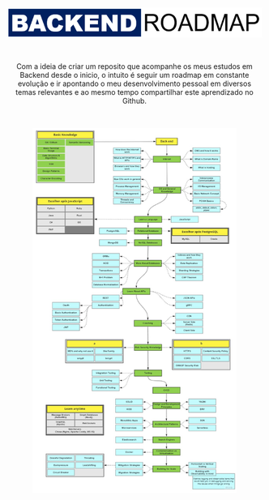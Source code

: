 <p align="center">
  <img src="img/titulo.PNG" alt="Título">
</p>

<br>

<p align="center">
	Com a ideia de criar um reposito que acompanhe os meus estudos em Backend desde o inicio, o intuito é seguir um roadmap em constante evolução e ir apontando o meu 	desenvolvimento pessoal em diversos temas relevantes e ao mesmo tempo compartilhar este aprendizado no Github.
</p>

<br>

<p align="center">
  <img src="img/planejamento.jpg" alt="Roadmap" style="width:80%;"/ >
</p>
